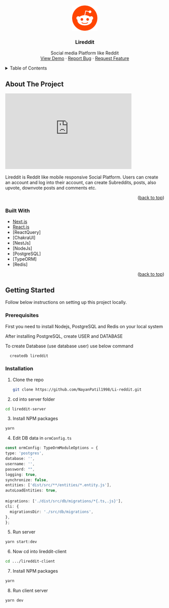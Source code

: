 <div id="top"></div>
<!--
*** Thanks for checking out the Best-README-Template. If you have a suggestion
*** that would make this better, please fork the repo and create a pull request
*** or simply open an issue with the tag "enhancement".
*** Don't forget to give the project a star!
*** Thanks again! Now go create something AMAZING! :D
-->



<!-- PROJECT SHIELDS -->
<!--
*** I'm using markdown "reference style" links for readability.
*** Reference links are enclosed in brackets [ ] instead of parentheses ( ).
*** See the bottom of this document for the declaration of the reference variables
*** for contributors-url, forks-url, etc. This is an optional, concise syntax you may use.
*** https://www.markdownguide.org/basic-syntax/#reference-style-links
-->
<!-- [![Contributors][contributors-shield]][contributors-url]
[![Forks][forks-shield]][forks-url]
[![Stargazers][stars-shield]][stars-url]
[![Issues][issues-shield]][issues-url]
[![MIT License][license-shield]][license-url]
[![LinkedIn][linkedin-shield]][linkedin-url] -->



<!-- PROJECT LOGO -->
<br />
<div align="center">
  <a href="https://github.com/NayanPatil1998/Li-reddit">
    <img src="https://raw.githubusercontent.com/NayanPatil1998/Li-reddit/main/lireddit-client/public/images/reddit-logo.png" alt="Logo" width="80" height="80">
  </a>

<h3 align="center">Lireddit</h3>

  <p align="center">
    Social media Platform like Reddit
    <br />
    <!-- <a href="https://github.com/github_username/repo_name"><strong>Explore the docs »</strong></a> -->
    <!-- <br />
    <br /> -->
    <a href="https://lireddit.nayanpatil.site">View Demo</a>
    ·
    <a href="https://github.com/NayanPatil1998/Li-reddit/issues">Report Bug</a>
    ·
    <a href="https://github.com/NayanPatil1998/Li-reddit/issues">Request Feature</a>
  </p>
</div>



<!-- TABLE OF CONTENTS -->
<details>
  <summary>Table of Contents</summary>
  <ol>
    <li>
      <a href="#about-the-project">About The Project</a>
      <ul>
        <li><a href="#built-with">Built With</a></li>
      </ul>
    </li>
    <li>
      <a href="#getting-started">Getting Started</a>
      <ul>
        <li><a href="#prerequisites">Prerequisites</a></li>
        <li><a href="#installation">Installation</a></li>
      </ul>
    </li>
  
  </ol>
</details>



<!-- ABOUT THE PROJECT -->
## About The Project

<iframe width="400" height="240" src="https://www.youtube.com/embed/hwZvpWYOjFo" title="Lireddit - Reddit Clone built using PERN stack with Chakra UI, TypeORM, Chakra UI, Redis" frameborder="0" allow="accelerometer; autoplay; clipboard-write; encrypted-media; gyroscope; picture-in-picture" allowfullscreen></iframe>

Lireddit is Reddit like mobile responsive Social Platform. Users can create an account and log into their account, can create Subreddits, posts, also upvote, downvote posts and comments etc.

<p align="right">(<a href="#top">back to top</a>)</p>



### Built With

* [Next.js](https://nextjs.org/)
* [React.js](https://reactjs.org/)
* [ReactQuery]
* [ChakraUI]
* [NestJs]
* [NodeJs]
* [PostgreSQL]
* [TypeORM]
* [Redis]

<p align="right">(<a href="#top">back to top</a>)</p>



<!-- GETTING STARTED -->
## Getting Started

Follow below instructions on setting up this project locally.

### Prerequisites

First you need to install Nodejs, PostgreSQL and Redis on your local system

After installing PostgreSQL, create USER and DATABASE

To create Database (use database user) use below command

```sh
  createdb lireddit
```



### Installation

1. Clone the repo
   ```sh
   git clone https://github.com/NayanPatil1998/Li-reddit.git
   ```
2. cd into server folder
  ```sh
  cd lireddit-server
  ```

3. Install NPM packages
  ```sh
  yarn 
   ```
4. Edit DB data in `ormConfig.ts`
  ```ts
  const ormConfig: TypeOrmModuleOptions = {
  type: 'postgres',
  database: '',
  username: '',
  password: "",
  logging: true,
  synchronize: false,
  entities: ['dist/src/**/entities/*.entity.js'],
  autoLoadEntities: true,
  
  migrations: ['./dist/src/db/migrations/*{.ts,.js}'],
  cli: {
    migrationsDir: './src/db/migrations',
  },
};
   ```
5. Run server
  ```sh
  yarn start:dev
   ```

6. Now cd into lireddit-client
  ```sh
  cd .../lireddit-client
   ```
7. Install NPM packages
  ```sh
  yarn 
   ```
8. Run client server
  ```sh
  yarn dev
   ```
